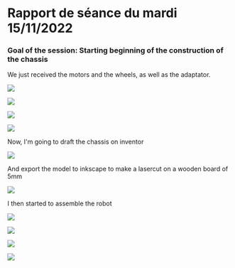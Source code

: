 # Rapport de séance du mardi 15/11/2022

### Goal of the session: Starting beginning of the construction of the chassis

We just received the motors and the wheels, as well as the adaptator.

![](Annexes/2022-11-15_Roues.jpg)

![](Annexes/2022-11-15_Moteur.jpg)

![](Annexes/2022-11-15_Liaison.jpg)

![](Annexes/2022-11-15_Assemblage.jpg)



Now, I'm going to draft the chassis on inventor 

![](Annexes/2022-11-15_ChassisFusion.png)

And export the model to inkscape to make a lasercut on a wooden board of 5mm

![](Annexes/2022-11-15_ChassisInkscape.png)

I then started to assemble the robot

![](Annexes/2022-11-15_AvancementRobo1.jpg)

![](Annexes/2022-11-15_AvancementRobo2.jpg)

![](Annexes/2022-11-15_AvancementRobo3.jpg)

![](Annexes/2022-11-15_AvancementRobo4.jpg)